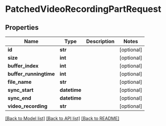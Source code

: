 # PatchedVideoRecordingPartRequest


## Properties
Name | Type | Description | Notes
------------ | ------------- | ------------- | -------------
**id** | **str** |  | [optional] 
**size** | **int** |  | [optional] 
**buffer_index** | **int** |  | [optional] 
**buffer_runningtime** | **int** |  | [optional] 
**file_name** | **str** |  | [optional] 
**sync_start** | **datetime** |  | [optional] 
**sync_end** | **datetime** |  | [optional] 
**video_recording** | **str** |  | [optional] 

[[Back to Model list]](../README.md#documentation-for-models) [[Back to API list]](../README.md#documentation-for-api-endpoints) [[Back to README]](../README.md)


